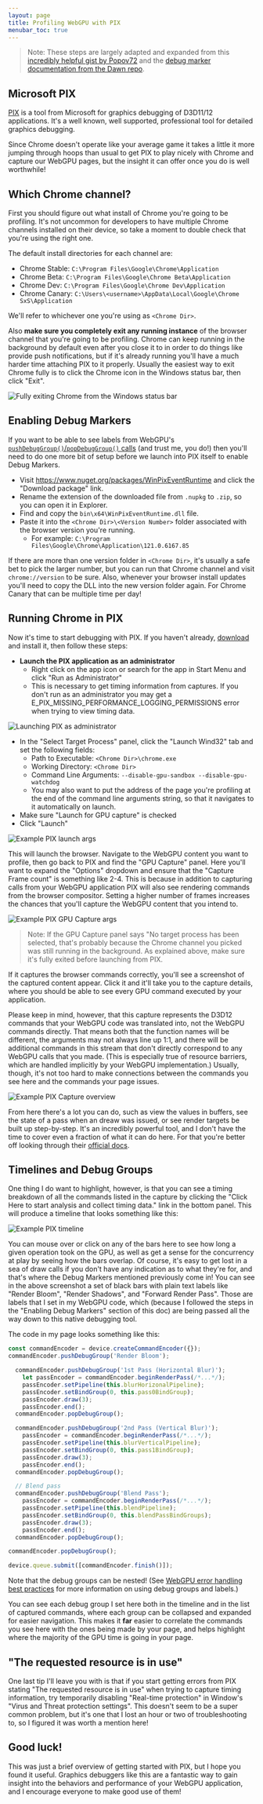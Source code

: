 ```yaml
---
layout: page
title: Profiling WebGPU with PIX
menubar_toc: true
---
```


> Note: These steps are largely adapted and expanded from this [incredibly helpful gist by Popov72](https://gist.github.com/Popov72/41f71cbf8d55f2cb8cae93f439eee347) and the [debug marker documentation from the Dawn repo](https://dawn.googlesource.com/dawn/+/refs/heads/chromium/4479/docs/debug_markers.md).

## Microsoft PIX

[PIX](https://devblogs.microsoft.com/pix/download/) is a tool from Microsoft for graphics debugging of D3D11/12 applications. It's a well known, well supported, professional tool for detailed graphics debugging.

Since Chrome doesn't operate like your average game it takes a little it more jumping through hoops than usual to get PIX to play nicely with Chrome and capture our WebGPU pages, but the insight it can offer once you do is well worthwhile!

## Which Chrome channel?

First you should figure out what install of Chrome you're going to be profiling. It's not uncommon for developers to have multiple Chrome channels installed on their device, so take a moment to double check that you're using the right one.

The default install directories for each channel are:

 - Chrome Stable: `C:\Program Files\Google\Chrome\Application`
 - Chrome Beta: `C:\Program Files\Google\Chrome Beta\Application`
 - Chrome Dev: `C:\Program Files\Google\Chrome Dev\Application`
 - Chrome Canary: `C:\Users\<username>\AppData\Local\Google\Chrome SxS\Application`

We'll refer to whichever one you're using as `<Chrome Dir>`.

Also **make sure you completely exit any running instance** of the browser channel that you're going to be profiling. Chrome can keep running in the background by default even after you close it to in order to do things like provide push notifications, but if it's already running you'll have a much harder time attaching PIX to it properly. Usually the easiest way to exit Chrome fully is to click the Chrome icon in the Windows status bar, then click "Exit".

![Fully exiting Chrome from the Windows status bar](./media/fully-exit-chrome.png)

## Enabling Debug Markers

If you want to be able to see labels from WebGPU's [`pushDebugGroup()`/`popDebugGroup()` calls](https://gpuweb.github.io/gpuweb/#debug-markers) (and trust me, you do!) then you'll need to do one more bit of setup before we launch into PIX itself to enable Debug Markers.

 - Visit https://www.nuget.org/packages/WinPixEventRuntime and click the "Download package" link.
 - Rename the extension of the downloaded file from ``.nupkg`` to `.zip`, so you can open it in Explorer.
 - Find and copy the `bin\x64\WinPixEventRuntime.dll` file.
 - Paste it into the `<Chrome Dir>\<Version Number>` folder associated with the browser version you're running.
    - For example: `C:\Program Files\Google\Chrome\Application\121.0.6167.85`

If there are more than one version folder in `<Chrome Dir>`, it's usually a safe bet to pick the larger number, but you can run that Chrome channel and visit `chrome://version` to be sure. Also, whenever your browser install updates you'll need to copy the DLL into the new version folder again. For Chrome Canary that can be multiple time per day!


## Running Chrome in PIX

Now it's time to start debugging with PIX. If you haven't already, [download](https://devblogs.microsoft.com/pix/download/) and install it, then follow these steps:

- **Launch the PIX application as an administrator**
   - Right click on the app icon or search for the app in Start Menu and click "Run as Administrator"
   - This is necessary to get timing information from captures. If you don't run as an administrator you may get a E_PIX_MISSING_PERFORMANCE_LOGGING_PERMISSIONS error when trying to view timing data.

![Launching PIX as administrator](./media/pix-administrator.png)

 - In the "Select Target Process" panel, click the "Launch Wind32" tab and set the following fields:
    - Path to Executable: `<Chrome Dir>\chrome.exe`
    - Working Directory: `<Chrome Dir>`
    - Command Line Arguments: `--disable-gpu-sandbox --disable-gpu-watchdog`
    - You may also want to put the address of the page you're profiling at the end of the command line arguments string, so that it navigates to it automatically on launch.
 - Make sure "Launch for GPU capture" is checked
 - Click "Launch"

![Example PIX launch args](./media/pix-launch-args.png)

This will launch the browser. Navigate to the WebGPU content you want to profile, then go back to PIX and find the "GPU Capture" panel. Here you'll want to expand the "Options" dropdown and ensure that the "Capture Frame count" is something like 2-4. This is because in addition to capturing calls from your WebGPU application PIX will also see rendering commands from the browser compositor. Setting a higher number of frames increases the chances that you'll capture the WebGPU content that you intend to.

![Example PIX GPU Capture args](./media/pix-gpu-capture.png)

> Note: If the GPU Capture panel says "No target process has been selected, that's probably because the Chrome channel you picked was still running in the background. As explained above, make sure it's fully exited before launching from PIX.

If it captures the browser commands correctly, you'll see a screenshot of the captured content appear. Click it and it'll take you to the capture details, where you should be able to see every GPU command executed by your application.

Please keep in mind, however, that this capture represents the D3D12 commands that your WebGPU code was translated into, not the WebGPU commands directly. That means both that the function names will be different, the arguments may not always line up 1:1, and there will be additional commands in this stream that don't directly correspond to any WebGPU calls that you made. (This is especially true of resource barriers, which are handled implicitly by your WebGPU implementation.) Usually, though, it's not too hard to make connections between the commands you see here and the commands your page issues.

![Example PIX Capture overview](./media/pix-overview.png)

From here there's a lot you can do, such as view the values in buffers, see the state of a pass when an dreaw was issued, or see render targets be built up step-by-step. It's an incredibly powerful tool, and I don't have the time to cover even a fraction of what it can do here. For that you're better off looking through their [official docs](https://devblogs.microsoft.com/pix/documentation/).

## Timelines and Debug Groups

One thing I do want to highlight, however, is that you can see a timing breakdown of all the commands listed in the capture by clicking the "Click Here to start analysis and collect timing data." link in the bottom panel. This will produce a timeline that looks something like this:

![Example PIX timeline](./media/pix-timeline.png)

You can mouse over or click on any of the bars here to see how long a given operation took on the GPU, as well as get a sense for the concurrency at play by seeing how the bars overlap. Of course, it's easy to get lost in a sea of draw calls if you don't have any indication as to what they're for, and that's where the Debug Markers mentioned previously come in! You can see in the above screenshot a set of black bars with plain text labels like "Render Bloom", "Render Shadows", and "Forward Render Pass". Those are labels that I set in my WebGPU code, which (because I followed the steps in the "Enabling Debug Markers" section of this doc) are being passed all the way down to this native debugging tool.

The code in my page looks something like this:

```js
const commandEncoder = device.createCommandEncoder({});
commandEncoder.pushDebugGroup('Render Bloom');

  commandEncoder.pushDebugGroup('1st Pass (Horizontal Blur)');
    let passEncoder = commandEncoder.beginRenderPass(/*...*/);
    passEncoder.setPipeline(this.blurHorizonalPipeline);
    passEncoder.setBindGroup(0, this.pass0BindGroup);
    passEncoder.draw(3);
    passEncoder.end();
  commandEncoder.popDebugGroup();

  commandEncoder.pushDebugGroup('2nd Pass (Vertical Blur)');
    passEncoder = commandEncoder.beginRenderPass(/*...*/);
    passEncoder.setPipeline(this.blurVerticalPipeline);
    passEncoder.setBindGroup(0, this.pass1BindGroup);
    passEncoder.draw(3);
    passEncoder.end();
  commandEncoder.popDebugGroup();

  // Blend pass
  commandEncoder.pushDebugGroup('Blend Pass');
    passEncoder = commandEncoder.beginRenderPass(/*...*/);
    passEncoder.setPipeline(this.blendPipeline);
    passEncoder.setBindGroup(0, this.blendPassBindGroups);
    passEncoder.draw(3);
    passEncoder.end();
  commandEncoder.popDebugGroup();

commandEncoder.popDebugGroup();

device.queue.submit([commandEncoder.finish()]);
```

Note that the debug groups can be nested! (See [WebGPU error handling best practices](../webgpu-best-practices/error-handling) for more information on using debug groups and labels.)

You can see each debug group I set here both in the timeline and in the list of captured commands, where each group can be collapsed and expanded for easier navigation. This makes it **far** easier to correlate the commands you see here with the ones being made by your page, and helps highlight where the majority of the GPU time is going in your page.

## "The requested resource is in use"

One last tip I'll leave you with is that if you start getting errors from PIX stating "The requested resource is in use" when trying to capture timing information, try temporarily disabling "Real-time protection" in Window's "Virus and Threat protection settings". This doesn't seem to be a super common problem, but it's one that I lost an hour or two of troubleshooting to, so I figured it was worth a mention here!

## Good luck!

This was just a brief overview of getting started with PIX, but I hope you found it useful. Graphics debuggers like this are a fantastic way to gain insight into the behaviors and performance of your WebGPU application, and I encourage everyone to make good use of them!